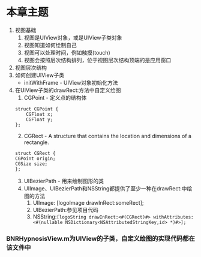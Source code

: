 # 本章主题
1. 视图基础
	1. 视图是UIView对象，或是UIView子类对象
	2. 视图知道如何绘制自己
	3. 视图可以处理时间，例如触摸(touch)
	4. 视图会按照层次结构排列，位于视图层次结构顶端的是应用窗口
2. 视图层次结构
3. 如何创建UIView子类
	* initWithFrame - UIView对象初始化方法
4. 在UIView子类的drawRect:方法中自定义绘图
	1. CGPoint - 定义点的结构体
	```
	struct CGPoint {
	    CGFloat x;
	    CGFloat y;
	};
	```
	2. CGRect - A structure that contains the location and dimensions of a rectangle.
	```
	struct CGRect {
    CGPoint origin;
    CGSize size;
	};
	```
	3. UIBezierPath - 用来绘制图形的类
	4. UIImage、UIBezierPath和NSString都提供了至少一种在drawRect:中绘图的方法
		1. UIImage: [logoImage drawInRect:someRect];
		2. UIBezierPath:参见项目代码
		3. NSString:```[logoString drawInRect:<#(CGRect)#> withAttributes:<#(nullable NSDictionary<NSAttributedStringKey,id> *)#>];```

### BNRHypnosisView.m为UIView的子类，自定义绘图的实现代码都在该文件中